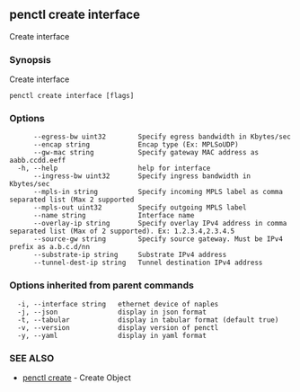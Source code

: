 ## penctl create interface

Create interface

### Synopsis


Create interface

```
penctl create interface [flags]
```

### Options

```
      --egress-bw uint32        Specify egress bandwidth in Kbytes/sec
      --encap string            Encap type (Ex: MPLSoUDP)
      --gw-mac string           Specify gateway MAC address as aabb.ccdd.eeff
  -h, --help                    help for interface
      --ingress-bw uint32       Specify ingress bandwidth in Kbytes/sec
      --mpls-in string          Specify incoming MPLS label as comma separated list (Max 2 supported
      --mpls-out uint32         Specify outgoing MPLS label
      --name string             Interface name
      --overlay-ip string       Specify overlay IPv4 address in comma separated list (Max of 2 supported). Ex: 1.2.3.4,2.3.4.5
      --source-gw string        Specify source gateway. Must be IPv4 prefix as a.b.c.d/nn
      --substrate-ip string     Substrate IPv4 address
      --tunnel-dest-ip string   Tunnel destination IPv4 address
```

### Options inherited from parent commands

```
  -i, --interface string   ethernet device of naples
  -j, --json               display in json format
  -t, --tabular            display in tabular format (default true)
  -v, --version            display version of penctl
  -y, --yaml               display in yaml format
```

### SEE ALSO
* [penctl create](penctl_create.md)	 - Create Object

